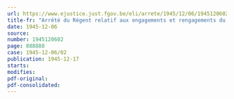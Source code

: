 ```yaml
---
url: https://www.ejustice.just.fgov.be/eli/arrete/1945/12/06/1945120602/justel
title-fr: "Arrêté du Régent relatif aux engagements et rengagements du personnel navigant de l'Aéronautique militaire (abrogé par AR 03-09-1952, art. 19)"
date: 1945-12-06
source:
number: 1945120602
page: 888888
case: 1945-12-06/02
publication: 1945-12-17
starts:
modifies:
pdf-original:
pdf-consolidated:
---
```


